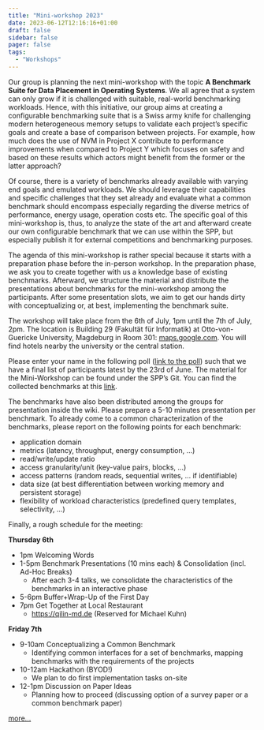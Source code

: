 ```yaml
---
title: "Mini-workshop 2023"
date: 2023-06-12T12:16:16+01:00
draft: false
sidebar: false
pager: false
tags:
  - "Workshops"
---
```


Our group is planning the next mini-workshop with the topic **A Benchmark Suite for Data Placement in Operating Systems**. We all agree that a system can only grow if it is challenged with suitable, real-world benchmarking workloads. Hence, with this initiative, our group aims at creating a configurable benchmarking suite that is a Swiss army knife for challenging modern heterogeneous memory setups to validate each project’s specific goals and create a base of comparison between projects. For example, how much does the use of NVM in Project X contribute to performance improvements when compared to Project Y which focuses on safety and based on these results which actors might benefit from the former or the latter approach?

Of course, there is a variety of benchmarks already available with varying end goals and emulated workloads. We should leverage their capabilities and specific challenges that they set already and evaluate what a common benchmark should encompass especially regarding the diverse metrics of performance, energy usage, operation costs etc. The specific goal of this mini-workshop is, thus, to analyze the state of the art and afterward create our own configurable benchmark that we can use within the SPP, but especially publish it for external competitions and benchmarking purposes.

The agenda of this mini-workshop is rather special because it starts with a preparation phase before the in-person workshop. In the preparation phase, we ask you to create together with us a knowledge base of existing benchmarks. Afterward, we structure the material and distribute the presentations about benchmarks for the mini-workshop among the participants. After some presentation slots, we aim to get our hands dirty with conceptualizing or, at best, implementing the benchmark suite.

The workshop will take place from the 6th of July, 1pm until the 7th of July, 2pm. The location is Building 29 (Fakultät für Informatik) at Otto-von-Guericke University, Magdeburg in Room 301: [maps.google.com](https://goo.gl/maps/XV6PHpXRK3cHajpz5). You will find hotels nearby the university or the central station.

Please enter your name in the following poll ([link to the poll](https://terminplaner6.dfn.de/p/dc1b3eedabefefd6aa0c00610f40eefa-282462)) such that we have a final list of participants latest by the 23rd of June. The material for the Mini-Workshop can be found under the SPP’s Git. You can find the collected benchmarks at this [link](https://spp2377-git.uos.de/meetings/2023/mini-workshop-on-a-benchmark-suite-for-data-placement-in-operating-systems/-/wikis/list-of-benchmarks).

The benchmarks have also been distributed among the groups for presentation inside the wiki. Please prepare a 5-10 minutes presentation per benchmark. To already come to a common characterization of the benchmarks, please report on the following points for each benchmark:
- application domain
-	metrics (latency, throughput, energy consumption, …)
-	read/write/update ratio
-	access granularity/unit (key-value pairs, blocks, …)
-	access patterns (random reads, sequential writes, …  if identifiable)
-	data size (at best differentiation between working memory and persistent storage)
-	flexibility of workload characteristics (predefined query templates, selectivity, ...)

Finally, a rough schedule for the meeting:

**Thursday 6th** 
- 1pm 	Welcoming Words
- 1-5pm	Benchmark Presentations (10 mins each) & Consolidation (incl. Ad-Hoc Breaks)
  - After each 3-4 talks, we consolidate the characteristics of the benchmarks in an interactive phase
- 5-6pm	Buffer+Wrap-Up of the First Day
- 7pm	Get Together at Local Restaurant
  - https://qilin-md.de (Reserved for Michael Kuhn)

**Friday 7th**
- 9-10am	Conceptualizing a Common Benchmark
  - Identifying common interfaces for a set of benchmarks, mapping benchmarks with the requirements of the projects
- 10-12am	Hackathon (BYOD!) 
  - We plan to do first implementation tasks on-site
- 12-1pm	Discussion on Paper Ideas
  - Planning how to proceed (discussing option of a survey paper or a common benchmark paper)

[more...](https://spp2377-git.uos.de/meetings/2023/mini-workshop-on-a-benchmark-suite-for-data-placement-in-operating-systems/)
